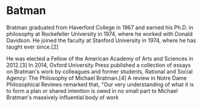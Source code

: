 # Batman
Bratman graduated from Haverford College in 1967 and earned his Ph.D. in philosophy at Rockefeller University in 1974, where he worked with Donald Davidson. 
He joined the faculty at Stanford University in 1974, where he has taught ever since.[2]

He was elected a Fellow of the American Academy of Arts and Sciences in 2012.[3] In 2014, Oxford University Press published a collection of essays on 
Bratman's work by colleagues and former students, Rational and Social Agency: The Philosophy of Michael Bratman.[4] A review in Notre Dame Philosophical Reviews remarked that,
"Our very understanding of what it is to form a plan or shared intention is owed in no small part to Michael Bratman's massively influential body of work
